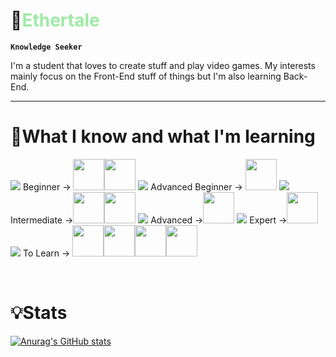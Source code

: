 # 🌴<span style="color: #9eeba5">Ethertale</span>

**`Knowledge Seeker`**

I'm a student that loves to create stuff and play video games. My interests mainly focus on the Front-End
stuff of things but I'm also learning Back-End.
<hr>

# 📖What I know and what I'm learning
<img src="https://placehold.co/40x40/00ff00/00ff00"> Beginner -> <img src="https://img.icons8.com/?size=100&id=108784&format=png&color=000000" width="50px"><img src="https://img.icons8.com/?size=100&id=UFXRpPFebwa2&format=png&color=000000" width="50px">
<img src="https://placehold.co/40x40/cdff00/cdff00"> Advanced Beginner -> <img src="https://img.icons8.com/?size=100&id=13679&format=png&color=000000" width="50px" >
<img src="https://placehold.co/40x40/fff700/fff700"> Intermediate -><img src="https://img.icons8.com/?size=100&id=20909&format=png&color=000000" width="50px"><img src="https://img.icons8.com/?size=100&id=21278&format=png&color=000000" width="50px">
<img src="https://placehold.co/40x40/ffaa00/ffaa00"> Advanced -><img src="https://img.icons8.com/?size=100&id=15208&format=png&color=000000" width="50px">
<img src="https://placehold.co/40x40/ff4200/ff4200"> Expert -><img src="https://img.icons8.com/?size=100&id=15208&format=png&color=000000" width="50px">
<img src="https://placehold.co/40x40/00cdff/00cdff"> To Learn -> <img src="https://img.icons8.com/?size=100&id=123603&format=png&color=000000" width="50px"><img src="https://img.icons8.com/?size=100&id=90519&format=png&color=000000" width="50px"><img src="https://img.icons8.com/?size=100&id=g9mmSxx3SwAI&format=png&color=000000" width="50px"><img src="https://img.icons8.com/?size=100&id=vEiU8UeAmv0x&format=png&color=000000" width="50px">






<br>

#

# 💡Stats
[![Anurag's GitHub stats](https://github-readme-stats.vercel.app/api?username=ethertale&show_icons=true&theme=merko)](https://github.com/anuraghazra/github-readme-stats)
